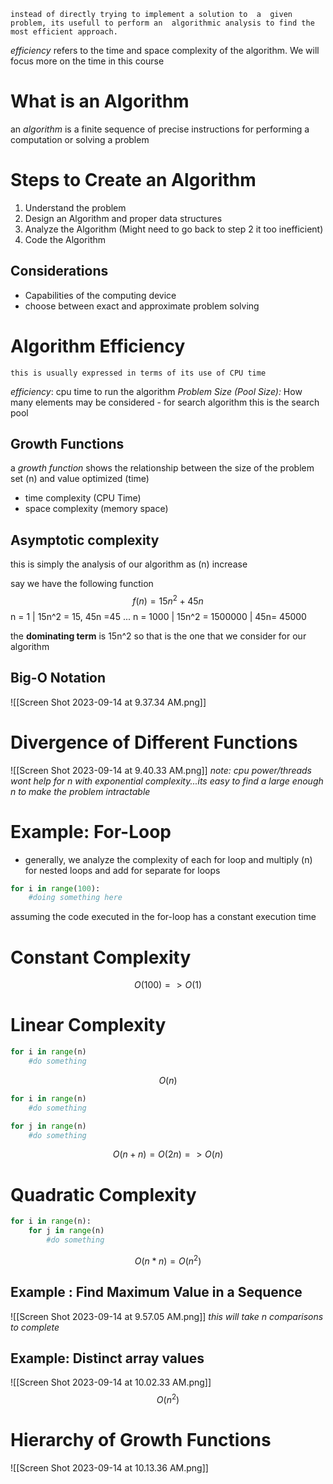 	instead of directly trying to implement a solution to  a  given problem, its usefull to perform an  algorithmic analysis to find the  most efficient approach. 

_efficiency_ refers to the time and space complexity of the algorithm. We will focus more on the time in this course 

# What  is  an Algorithm
an _algorithm_ is a finite sequence of precise instructions for performing a computation or solving a problem

#  Steps to Create  an Algorithm
1. Understand the problem
2. Design an Algorithm and proper data structures
3. Analyze the Algorithm (Might need to go back to step 2 it too inefficient)
4. Code the  Algorithm

## Considerations
- Capabilities of the computing device
- choose between exact and approximate problem solving

# Algorithm Efficiency
	this is usually expressed in terms of its use of CPU time 
	
_efficiency_: cpu time to run the algorithm
_Problem Size (Pool Size):_ How many elements may be considered 
	- for  search  algorithm this is the search pool

## Growth  Functions
a _growth function_ shows the relationship between the size of the problem set (n) and value optimized (time)

- time complexity  (CPU Time)
- space complexity  (memory space)

## Asymptotic complexity 
this is simply the analysis of our algorithm as (n) increase 

say we have the following  function $$f(n) =  15n^2 + 45n$$
n  = 1 | 15n^2 = 15, 45n =45 
...
n = 1000 | 15n^2 = 1500000 | 45n= 45000

the **dominating term** is 15n^2 so that is  the one that we consider for our algorithm 

## Big-O Notation

![[Screen Shot 2023-09-14 at 9.37.34 AM.png]]

# Divergence of Different Functions

![[Screen Shot 2023-09-14 at 9.40.33 AM.png]]
*note:  cpu power/threads wont help for n with exponential complexity...its  easy to find a large enough n to make the problem intractable*

# Example: For-Loop
-  generally, we analyze the complexity of each for loop and multiply (n) for nested loops and add for separate for loops 
```python
for i in range(100):
	#doing something here
```

assuming the code executed in the for-loop has a constant execution time  

# Constant  Complexity
$$O(100) => O(1)$$

# Linear Complexity
```python
for i in range(n)
	#do something
```
$$O(n)$$

```python
for i in range(n)
	#do something

for j in range(n)
	#do something 
```
$$O(n+n) = O(2n) => O(n)$$
# Quadratic Complexity
```python
for i in range(n):
	for j in range(n)
		#do something
```

$$O(n*n) = O(n^2)$$

##  Example : Find Maximum Value in a Sequence
![[Screen Shot 2023-09-14 at 9.57.05 AM.png]]
*this will take n comparisons to complete*

## Example: Distinct array values
![[Screen Shot 2023-09-14 at 10.02.33 AM.png]]
$$O(n^2)$$

# Hierarchy of Growth  Functions 

![[Screen Shot 2023-09-14 at 10.13.36 AM.png]]

